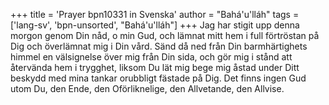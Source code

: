 +++
title = 'Prayer bpn10331 in Svenska'
author = "Bahá'u'lláh"
tags = ['lang-sv', 'bpn-unsorted', "Bahá'u'lláh"]
+++
Jag har stigit upp denna morgon genom Din nåd, o min Gud, och lämnat mitt hem i full förtröstan på Dig och överlämnat mig i Din vård. Sänd då ned från Din barmhärtighets himmel en välsignelse över mig från Din sida, och gör mig i stånd att återvända hem i trygghet, liksom Du lät mig bege mig åstad under Ditt beskydd med mina tankar orubbligt fästade på Dig.
Det finns ingen Gud utom Du, den Ende, den Oförliknelige, den Allvetande, den Allvise.
